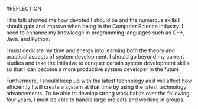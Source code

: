#REFLECTION

This talk showed me how devoted I should be and the numerous skills I should gain and improve when being in the Computer Science industry.
I need to enhance my knowledge in programming languages such as C++, Java, and Python. 

I must dedicate my time and energy into learning both the theory and practical aspects of system development. 
I should go beyond my current studies and take the initiative to conquer certain system development skills so that I can become a more productive system developer in the future.

Furthermore, I should keep up with the latest technology as it will affect how efficiently I will create a system at that time by using the latest technology advancements.
To be able to develop strong work habits over the following four years, I must be able to handle large projects and working in groups.
